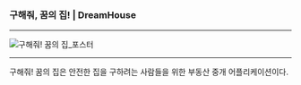 ### 구해줘, 꿈의 집!  |  DreamHouse

---

![구해줘! 꿈의 집_포스터](https://user-images.githubusercontent.com/74610908/151029510-83d3bfed-fa09-4829-876a-f8d4779b4bd2.png)

---

구해줘! 꿈의 집은 안전한 집을 구하려는 사람들을 위한 부동산 중개 어플리케이션이다.
